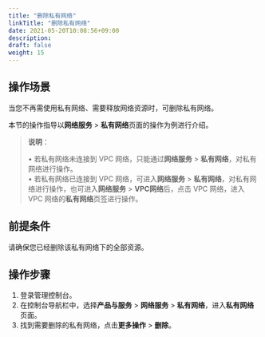 ```yaml
---
title: "删除私有网络"
linkTitle: "删除私有网络"
date: 2021-05-20T10:08:56+09:00
description:
draft: false
weight: 15
---
```


## 操作场景

当您不再需使用私有网络、需要释放网络资源时，可删除私有网络。

本节的操作指导以**网络服务** > **私有网络**页面的操作为例进行介绍。

> **说明**：
>
> •  若私有网络未连接到 VPC 网络，只能通过**网络服务** > **私有网络**，对私有网络进行操作。<br>•  若私有网络已连接到 VPC 网络，可进入**网络服务** > **私有网络**，对私有网络进行操作，也可进入**网络服务** > **VPC网络**后，点击 VPC 网络，进入 VPC 网络的**私有网络**页签进行操作。

## 前提条件

请确保您已经删除该私有网络下的全部资源。

## 操作步骤

1. 登录管理控制台。
2. 在控制台导航栏中，选择**产品与服务** > **网络服务** > **私有网络**，进入**私有网络**页面。
3. 找到需要删除的私有网络，点击**更多操作** > **删除**。

